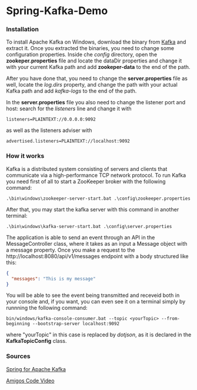# Spring-Kafka-Demo

### Installation

To install Apache Kafka on Windows, download the binary from [Kafka](https://kafka.apache.org/downloads) and extract it. Once you extracted the binaries, you need to change some configuration properties. Inside che *config* directory, open the **zookeper.properties** file and locate the dataDir properties and change it with your current Kafka path and add **zookeper-data** to the end of the path.

After you have done that, you need to change the **server.properties** file as well, locate the *log.dirs* property, and change the path with your actual Kafka path and add *kafka-logs* to the end of the path.

In the **server.properties** file you also need to change the listener port and host: search for the *listeners* line and change it with
```
listeners=PLAINTEXT://0.0.0.0:9092
```
as well as the listeners adviser with
```
advertised.listeners=PLAINTEXT://localhost:9092
```

### How it works

Kafka is a distributed system consisting of servers and clients that communicate via a high-performance TCP network protocol.
To run Kafka you need first of all to start a ZooKeeper broker with the following command:
```
.\bin\windows\zookeeper-server-start.bat .\config\zookeeper.properties
```
After that, you may start the kafka server with this command in another terminal:
```
.\bin\windows\kafka-server-start.bat .\config\server.properties
```

The application is able to send an event through an API in the MessageController class, where it takes as an input a Message object with a message property.
Once you make a request to the http://localhost:8080/api/v1/messages endpoint with a body structured like this:
```json
{
  "messages": "This is my message"
}
```
You will be able to see the event being transmitted and receveid both in your console and, if you want, you can even see it on a terminal simply by runnning the following command:
```
bin/windows/kafka-console-consumer.bat --topic <yourTopic> --from-beginning --bootstrap-server localhost:9092
```
where "yourTopic" in this case is replaced by *dotjson*, as it is declared in the **KafkaTopicConfig** class.

### Sources

[Spring for Apache Kafka](https://docs.spring.io/spring-kafka/docs/current/reference/html/)

[Amigos Code Video](https://www.youtube.com/watch?v=SqVfCyfCJqw&t=683s&ab_channel=Amigoscode)